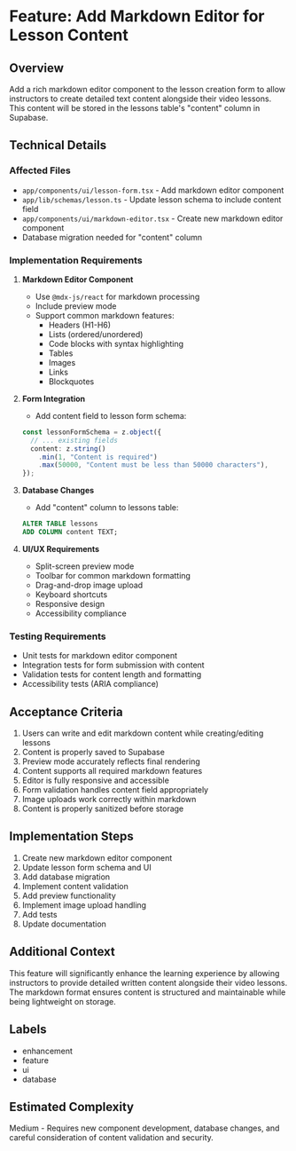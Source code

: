 # Feature: Add Markdown Editor for Lesson Content

## Overview
Add a rich markdown editor component to the lesson creation form to allow instructors to create detailed text content alongside their video lessons. This content will be stored in the lessons table's "content" column in Supabase.

## Technical Details

### Affected Files
- `app/components/ui/lesson-form.tsx` - Add markdown editor component
- `app/lib/schemas/lesson.ts` - Update lesson schema to include content field
- `app/components/ui/markdown-editor.tsx` - Create new markdown editor component
- Database migration needed for "content" column

### Implementation Requirements

1. **Markdown Editor Component**
   - Use `@mdx-js/react` for markdown processing
   - Include preview mode
   - Support common markdown features:
     - Headers (H1-H6)
     - Lists (ordered/unordered)
     - Code blocks with syntax highlighting
     - Tables
     - Images
     - Links
     - Blockquotes

2. **Form Integration**
   - Add content field to lesson form schema:
   ```typescript
   const lessonFormSchema = z.object({
     // ... existing fields
     content: z.string()
       .min(1, "Content is required")
       .max(50000, "Content must be less than 50000 characters"),
   });
   ```

3. **Database Changes**
   - Add "content" column to lessons table:
   ```sql
   ALTER TABLE lessons
   ADD COLUMN content TEXT;
   ```

4. **UI/UX Requirements**
   - Split-screen preview mode
   - Toolbar for common markdown formatting
   - Drag-and-drop image upload
   - Keyboard shortcuts
   - Responsive design
   - Accessibility compliance

### Testing Requirements
- Unit tests for markdown editor component
- Integration tests for form submission with content
- Validation tests for content length and formatting
- Accessibility tests (ARIA compliance)

## Acceptance Criteria

1. Users can write and edit markdown content while creating/editing lessons
2. Content is properly saved to Supabase
3. Preview mode accurately reflects final rendering
4. Content supports all required markdown features
5. Editor is fully responsive and accessible
6. Form validation handles content field appropriately
7. Image uploads work correctly within markdown
8. Content is properly sanitized before storage

## Implementation Steps

1. Create new markdown editor component
2. Update lesson form schema and UI
3. Add database migration
4. Implement content validation
5. Add preview functionality
6. Implement image upload handling
7. Add tests
8. Update documentation

## Additional Context

This feature will significantly enhance the learning experience by allowing instructors to provide detailed written content alongside their video lessons. The markdown format ensures content is structured and maintainable while being lightweight on storage.

## Labels
- enhancement
- feature
- ui
- database

## Estimated Complexity
Medium - Requires new component development, database changes, and careful consideration of content validation and security.
